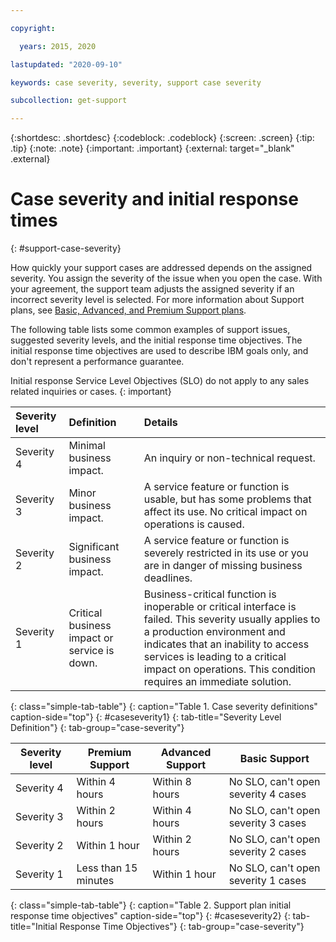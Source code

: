```yaml
---

copyright:

  years: 2015, 2020

lastupdated: "2020-09-10"

keywords: case severity, severity, support case severity

subcollection: get-support

---
```



{:shortdesc: .shortdesc}
{:codeblock: .codeblock}
{:screen: .screen}
{:tip: .tip}
{:note: .note}
{:important: .important}
{:external: target="_blank" .external}


# Case severity and initial response times
{: #support-case-severity}

How quickly your support cases are addressed depends on the assigned severity. You assign the severity of the issue when you open the case. With your agreement, the support team adjusts the assigned severity if an incorrect severity level is selected. For more information about Support plans, see [Basic, Advanced, and Premium Support plans](/docs/get-support?topic=get-support-support-plans).

The following table lists some common examples of support issues, suggested severity levels, and the initial response time objectives. The initial response time objectives are used to describe IBM goals only, and don't represent a performance guarantee.

Initial response Service Level Objectives (SLO) do not apply to any sales related inquiries or cases.
{: important}

| Severity level | Definition | Details |
|:-----------------|:-----------------|:-----------------|
| Severity 4 | Minimal business impact. | An inquiry or non-technical request. |
| Severity 3 | Minor business impact. | A service feature or function is usable, but has some problems that affect its use. No critical impact on operations is caused. |
| Severity 2 | Significant business impact. | A service feature or function is severely restricted in its use or you are in danger of missing business deadlines. |
| Severity 1 | Critical business impact or service is down. | Business-critical function is inoperable or critical interface is failed. This severity usually applies to a production environment and indicates that an inability to access services is leading to a critical impact on operations. This condition requires an immediate solution. |
{: class="simple-tab-table"}
{: caption="Table 1. Case severity definitions" caption-side="top"}
{: #caseseverity1}
{: tab-title="Severity Level Definition"}
{: tab-group="case-severity"}

| Severity level | Premium Support      | Advanced Support | Basic Support                       |
|----------------|----------------------|------------------|-------------------------------------|
| Severity 4     | Within 4 hours       | Within 8 hours   | No SLO, can't open severity 4 cases |
| Severity 3     | Within 2 hours       | Within 4 hours   | No SLO, can't open severity 3 cases |
| Severity 2     | Within 1 hour        | Within 2 hours   | No SLO, can't open severity 2 cases |
| Severity 1     | Less than 15 minutes | Within 1 hour    | No SLO, can't open severity 1 cases |
{: class="simple-tab-table"}
{: caption="Table 2. Support plan initial response time objectives" caption-side="top"}
{: #caseseverity2}
{: tab-title="Initial Response Time Objectives"}
{: tab-group="case-severity"}







